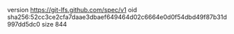 version https://git-lfs.github.com/spec/v1
oid sha256:52cc3ce2cfa7daae3dbaef649464d02c6664e0d0f54dbd49f87b31d997dd5dc0
size 844
